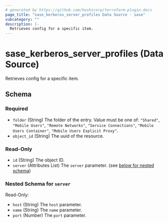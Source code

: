 ```yaml
---
# generated by https://github.com/hashicorp/terraform-plugin-docs
page_title: "sase_kerberos_server_profiles Data Source - sase"
subcategory: ""
description: |-
  Retrieves config for a specific item.
---
```


# sase_kerberos_server_profiles (Data Source)

Retrieves config for a specific item.



<!-- schema generated by tfplugindocs -->
## Schema

### Required

- `folder` (String) The folder of the entry. Value must be one of: `"Shared"`, `"Mobile Users"`, `"Remote Networks"`, `"Service Connections"`, `"Mobile Users Container"`, `"Mobile Users Explicit Proxy"`.
- `object_id` (String) The uuid of the resource.

### Read-Only

- `id` (String) The object ID.
- `server` (Attributes List) The `server` parameter. (see [below for nested schema](#nestedatt--server))

<a id="nestedatt--server"></a>
### Nested Schema for `server`

Read-Only:

- `host` (String) The `host` parameter.
- `name` (String) The `name` parameter.
- `port` (Number) The `port` parameter.


